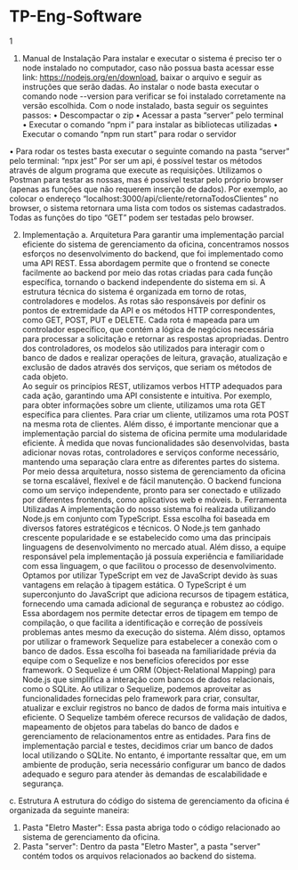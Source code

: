 # TP-Eng-Software


1
 
1. Manual de Instalação 
Para instalar e executar o sistema é preciso ter o node instalado no computador, caso 
não possua basta acessar esse link: https://nodejs.org/en/download, baixar o arquivo 
e seguir as instruções que serão dadas. Ao instalar o node basta executar o comando 
node --version para verificar se foi instalado corretamente na versão escolhida. 
Com o node instalado, basta seguir os seguintes passos: 
• Descompactar o zip 
• Acessar a pasta “server” pelo terminal 
• Executar o comando “npm i” para instalar as bibliotecas utilizadas 
• Executar o comando “npm run start” para rodar o servidor 
 
• Para rodar os testes basta executar o seguinte comando na pasta “server” pelo 
terminal: “npx jest” 
Por ser um api, é possível testar os métodos através de algum programa que execute as 
requisições. Utilizamos o Postman para testar as nossas, mas é possível testar pelo 
próprio browser (apenas as funções que não requerem inserção de dados). Por 
exemplo, ao colocar o endereço “localhost:3000/api/cliente/retornaTodosClientes” no 
browser, o sistema retornara uma lista com todos os sistemas cadastrados. Todas as 
funções do tipo “GET” podem ser testadas pelo browser. 
 
2. Implementação 
a.  Arquitetura 
Para garantir uma implementação parcial eficiente do sistema de 
gerenciamento da oficina, concentramos nossos esforços no desenvolvimento 
do backend, que foi implementado como uma API REST. Essa abordagem 
permite que o frontend se conecte facilmente ao backend por meio das rotas 
criadas para cada função específica, tornando o backend independente do 
sistema em si. 
A estrutura técnica do sistema é organizada em torno de rotas, controladores e 
modelos. As rotas são responsáveis por definir os pontos de extremidade da 
API e os métodos HTTP correspondentes, como GET, POST, PUT e DELETE. Cada 
rota é mapeada para um controlador específico, que contém a lógica de 
negócios necessária para processar a solicitação e retornar as respostas 
apropriadas. 
Dentro dos controladores, os modelos são utilizados para interagir com o 
banco de dados e realizar operações de leitura, gravação, atualização e 
exclusão de dados através dos serviços, que seriam os métodos de cada 
objeto.  
Ao seguir os princípios REST, utilizamos verbos HTTP adequados para cada 
ação, garantindo uma API consistente e intuitiva. Por exemplo, para obter 
informações sobre um cliente, utilizamos uma rota GET específica para 
clientes. Para criar um cliente, utilizamos uma rota POST na mesma rota de 
clientes. 
Além disso, é importante mencionar que a implementação parcial do sistema 
de oficina permite uma modularidade eficiente. À medida que novas 
funcionalidades são desenvolvidas, basta adicionar novas rotas, controladores 
e serviços conforme necessário, mantendo uma separação clara entre as 
diferentes partes do sistema. 
Por meio dessa arquitetura, nosso sistema de gerenciamento da oficina se 
torna escalável, flexível e de fácil manutenção. O backend funciona como um 
serviço independente, pronto para ser conectado e utilizado por diferentes 
frontends, como aplicativos web e móveis. 
b. Ferramenta Utilizadas 
A implementação do nosso sistema foi realizada utilizando Node.js em 
conjunto com TypeScript. Essa escolha foi baseada em diversos fatores 
estratégicos e técnicos. O Node.js tem ganhado crescente popularidade e se 
estabelecido como uma das principais linguagens de desenvolvimento no 
mercado atual. Além disso, a equipe responsável pela implementação já 
possuía experiência e familiaridade com essa linguagem, o que facilitou o 
processo de desenvolvimento. 
Optamos por utilizar TypeScript em vez de JavaScript devido às suas vantagens 
em relação à tipagem estática. O TypeScript é um superconjunto do JavaScript 
que adiciona recursos de tipagem estática, fornecendo uma camada adicional 
de segurança e robustez ao código. Essa abordagem nos permite detectar 
erros de tipagem em tempo de compilação, o que facilita a identificação e 
correção de possíveis problemas antes mesmo da execução do sistema. 
Além disso, optamos por utilizar o framework Sequelize para estabelecer a 
conexão com o banco de dados. Essa escolha foi baseada na familiaridade 
prévia da equipe com o Sequelize e nos benefícios oferecidos por esse 
framework. O Sequelize é um ORM (Object-Relational Mapping) para Node.js 
que simplifica a interação com bancos de dados relacionais, como o SQLite. 
Ao utilizar o Sequelize, podemos aproveitar as funcionalidades fornecidas pelo 
framework para criar, consultar, atualizar e excluir registros no banco de dados 
de forma mais intuitiva e eficiente. O Sequelize também oferece recursos de 
validação de dados, mapeamento de objetos para tabelas do banco de dados e 
gerenciamento de relacionamentos entre as entidades. 
Para fins de implementação parcial e testes, decidimos criar um banco de 
dados local utilizando o SQLite. No entanto, é importante ressaltar que, em um 
ambiente de produção, seria necessário configurar um banco de dados 
adequado e seguro para atender às demandas de escalabilidade e segurança. 
 
c.  Estrutura 
A estrutura do código do sistema de gerenciamento da oficina é organizada da 
seguinte maneira: 
1. Pasta "Eletro Master": Essa pasta abriga todo o código relacionado ao sistema 
de gerenciamento da oficina. 
2. Pasta "server": Dentro da pasta "Eletro Master", a pasta "server" contém todos 
os arquivos relacionados ao backend do sistema. 
